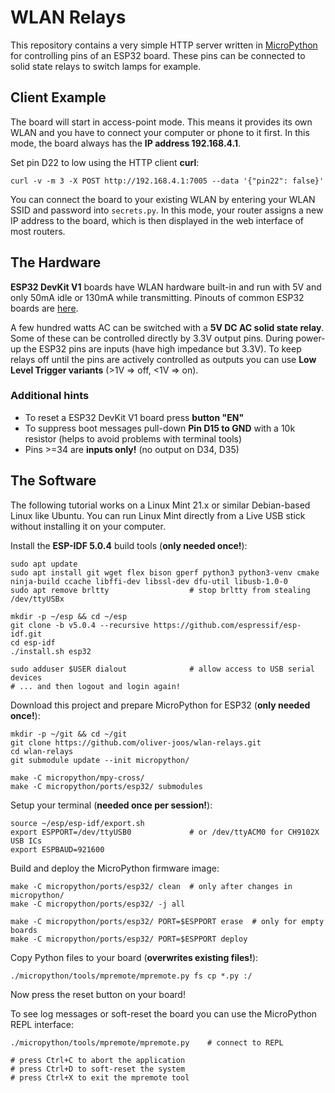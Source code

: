 # WLAN Relays

This repository contains a very simple HTTP server written in
[MicroPython](https://micropython.org/) for controlling pins of an ESP32 board.
These pins can be connected to solid state relays to switch lamps for example.

## Client Example

The board will start in access-point mode. This means it provides its own WLAN
and you have to connect your computer or phone to it first. In this mode, the
board always has the **IP address 192.168.4.1**.

Set pin D22 to low using the HTTP client **curl**:

```shell
curl -v -m 3 -X POST http://192.168.4.1:7005 --data '{"pin22": false}'
```

You can connect the board to your existing WLAN by entering your WLAN SSID and
password into ``secrets.py``. In this mode, your router assigns a new IP address
to the board, which is then displayed in the web interface of most routers.

## The Hardware

**ESP32 DevKit V1** boards have WLAN hardware built-in and run with 5V and
only 50mA idle or 130mA while transmitting. Pinouts of common ESP32 boards are
[here](https://randomnerdtutorials.com/esp32-pinout-reference-gpios/).

A few hundred watts AC can be switched with a **5V DC AC solid state relay**.
Some of these can be controlled directly by 3.3V output pins. During power-up
the ESP32 pins are inputs (have high impedance but 3.3V). To keep relays off
until the pins are actively controlled as outputs you can use
**Low Level Trigger variants** (>1V ⇒ off, <1V ⇒ on).

### Additional hints

* To reset a ESP32 DevKit V1 board press **button "EN"**
* To suppress boot messages pull-down **Pin D15 to GND** with a 10k resistor
  (helps to avoid problems with terminal tools)
* Pins >=34 are **inputs only!** (no output on D34, D35)

## The Software

The following tutorial works on a Linux Mint 21.x or similar Debian-based Linux
like Ubuntu. You can run Linux Mint directly from a Live USB stick without
installing it on your computer.

Install the **ESP-IDF 5.0.4** build tools (**only needed once!**):

```shell
sudo apt update
sudo apt install git wget flex bison gperf python3 python3-venv cmake ninja-build ccache libffi-dev libssl-dev dfu-util libusb-1.0-0
sudo apt remove brltty                  # stop brltty from stealing /dev/ttyUSBx

mkdir -p ~/esp && cd ~/esp
git clone -b v5.0.4 --recursive https://github.com/espressif/esp-idf.git
cd esp-idf
./install.sh esp32

sudo adduser $USER dialout              # allow access to USB serial devices
# ... and then logout and login again!
```

Download this project and prepare MicroPython for ESP32 (**only needed once!**):

```shell
mkdir -p ~/git && cd ~/git
git clone https://github.com/oliver-joos/wlan-relays.git
cd wlan-relays
git submodule update --init micropython/

make -C micropython/mpy-cross/
make -C micropython/ports/esp32/ submodules
```

Setup your terminal (**needed once per session!**):

```shell
source ~/esp/esp-idf/export.sh
export ESPPORT=/dev/ttyUSB0             # or /dev/ttyACM0 for CH9102X USB ICs
export ESPBAUD=921600
```

Build and deploy the MicroPython firmware image:

```shell
make -C micropython/ports/esp32/ clean  # only after changes in micropython/
make -C micropython/ports/esp32/ -j all

make -C micropython/ports/esp32/ PORT=$ESPPORT erase  # only for empty boards
make -C micropython/ports/esp32/ PORT=$ESPPORT deploy
```

Copy Python files to your board (**overwrites existing files!**):

```shell
./micropython/tools/mpremote/mpremote.py fs cp *.py :/
```

Now press the reset button on your board!

To see log messages or soft-reset the board you can use the MicroPython REPL interface:

```shell
./micropython/tools/mpremote/mpremote.py    # connect to REPL

# press Ctrl+C to abort the application
# press Ctrl+D to soft-reset the system
# press Ctrl+X to exit the mpremote tool
```
